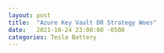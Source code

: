 ```yaml
---
layout: post
title:  "Azure Key Vault DR Strategy Woes"
date:   2021-10-24 23:00:00 -0500
categories: Tesla Battery
---
```


